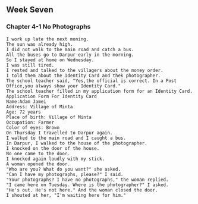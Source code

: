 
## Week Seven
### Chapter 4-1 No Photographs
    I work up late the next moning.
    The sun was already high.
    I did not walk to the main road and catch a bus.
    All the buses go to Darpur early in the morning.
    So I stayed at home on Wednesday.
    I was still tired.
    I rested and talked to the villagers about the money order.
    I told them about the Identity Card and thek photographer.
    The school teacher said, "Yes,the official is correct. In a Post Office,you always show your Identity Card."
    The school teacher filled in my application form for an Identity Card.
    Application Form For Identity Card
    Name:Adam Jamei
    Address: Village of Minta
    Age: 72 years
    Place of birth: Village of Minta
    Occupation: Farmer
    Color of eyes: Brown
    On Thursday I travelled to Darpur again.
    I walked to the main road and I caught a bus.
    In Darpur, I walked to the house of the photographer.
    I knocked on the door of the house.
    No one came to the door.
    I knocked again loudly with my stick.
    A woman opened the door.
    "Who are you? What do you want?" she asked.
    "Can I have my photographs, please?" I said.
    "Your photographs? I have no photographs," the woman replied.
    "I came here on Tuesday. Where is the photographer?" I asked.
    "He's out. He's not here." And the woman closed the door.
    I shouted at her, "I'm waiting here for him."
    
